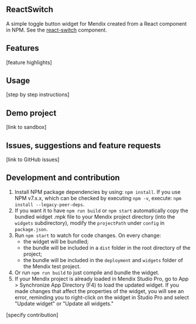 ## ReactSwitch
A simple toggle button widget for Mendix created from a React component in NPM.
See the [react-switch](https://www.npmjs.com/package/react-switch) component.

## Features
[feature highlights]

## Usage
[step by step instructions]

## Demo project
[link to sandbox]

## Issues, suggestions and feature requests
[link to GitHub issues]

## Development and contribution

1. Install NPM package dependencies by using: `npm install`. If you use NPM 
v7.x.x, which can be checked by executing `npm -v`, execute: 
`npm install --legacy-peer-deps`.
2. If you want it to have `npm run build` or `npm start` automatically copy the 
bundled widget .mpk file to your Mendix project directory (into the `widgets` 
subdirectory), modify the `projectPath` under `config` in `package.json`.
3. Run `npm start` to watch for code changes. On every change:
    - the widget will be bundled;
    - the bundle will be included in a `dist` folder in the root directory 
of the project;
    - the bundle will be included in the `deployment` and `widgets` folder 
of the Mendix test project.
4. Or run `npm run build` to just compile and bundle the widget.
5. If your Mendix project is already loaded in Mendix Studio Pro, go to 
App > Synchronize App Directory (F4) to load the updated widget. If you made 
changes that affect the properties of the widget, you will see an error, 
reminding you to right-click on the widget in Studio Pro and select "Update 
widget" or "Update all widgets."

[specify contribution]
